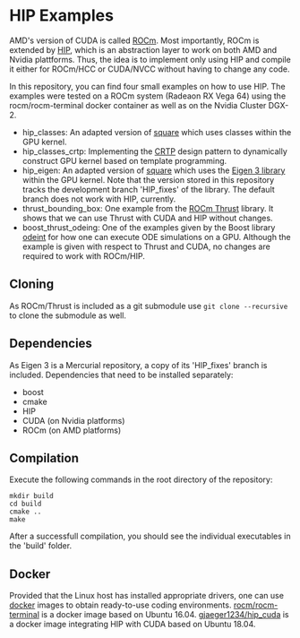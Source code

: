 # HIP Examples

AMD's version of CUDA is called [ROCm](https://github.com/RadeonOpenCompute/ROCm). 
Most importantly, ROCm is extended by [HIP](https://github.com/ROCm-Developer-Tools/HIP), which is an abstraction layer to work on both AMD and Nvidia plattforms.
Thus, the idea is to implement only using HIP and compile it either for ROCm/HCC or CUDA/NVCC without having to change any code.

In this repository, you can find four small examples on how to use HIP. The examples were tested on a ROCm system (Radeaon RX Vega 64) using the rocm/rocm-terminal docker container as well as on the Nvidia Cluster DGX-2.

* hip_classes: An adapted version of [square](https://github.com/ROCm-Developer-Tools/HIP/tree/master/samples/0_Intro/square) which uses classes within the GPU kernel.
* hip_classes_crtp: Implementing the [CRTP](https://en.wikipedia.org/wiki/Curiously_recurring_template_pattern) design pattern to dynamically construct GPU kernel based on template programming.
* hip_eigen: An adapted version of [square](https://github.com/ROCm-Developer-Tools/HIP/tree/master/samples/0_Intro/square) which uses the [Eigen 3 library](http://eigen.tuxfamily.org/index.php?title=Main_Page) within the GPU kernel. Note that the version stored in this repository tracks the development branch 'HIP_fixes' of the library. The default branch does not work with HIP, currently.
* thrust_bounding_box: One example from the [ROCm Thrust](https://github.com/ROCmSoftwarePlatform/Thrust/blob/master/examples/bounding_box.cu) library. It shows that we can use Thrust with CUDA and HIP without changes.
* boost_thrust_odeing: One of the examples given by the Boost library [odeint](https://www.boost.org/doc/libs/1_71_0/libs/numeric/odeint/doc/html/boost_numeric_odeint/tutorial/using_cuda__or_openmp__tbb_______via_thrust.html) for how one can execute ODE simulations on a GPU. Although the example is given with respect to Thrust and CUDA, no changes are required to work with ROCm/HIP.

## Cloning

As ROCm/Thrust is included as a git submodule use `git clone --recursive` to clone the submodule as well.

## Dependencies

As Eigen 3 is a Mercurial repository, a copy of its 'HIP_fixes' branch is included.
Dependencies that need to be installed separately:

* boost
* cmake
* HIP
* CUDA (on Nvidia platforms)
* ROCm (on AMD platforms)

## Compilation

Execute the following commands in the root directory of the repository:

```
mkdir build
cd build
cmake ..
make
```

After a successfull compilation, you should see the individual executables in the 'build' folder.

## Docker

Provided that the Linux host has installed appropriate drivers, one can use [docker](https://docs.docker.com/) images to obtain ready-to-use coding environments.
[rocm/rocm-terminal](https://hub.docker.com/r/rocm/rocm-terminal) is a docker image based on Ubuntu 16.04.
[gjaeger1234/hip_cuda](https://hub.docker.com/r/gjaeger1234/hip_cuda) is a docker image integrating HIP with CUDA based on Ubuntu 18.04.
